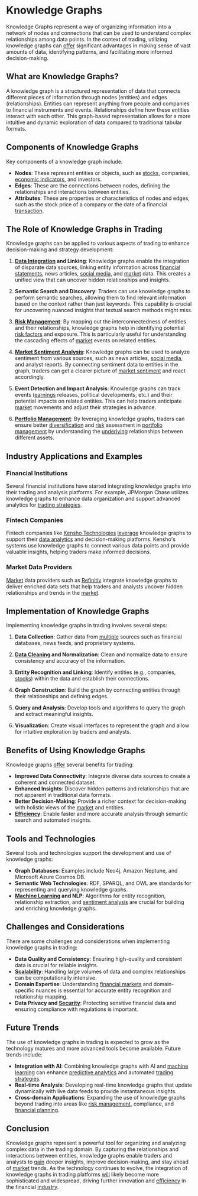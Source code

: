 # Knowledge Graphs

Knowledge Graphs represent a way of organizing information into a network of nodes and connections that can be used to understand complex relationships among data points. In the context of trading, utilizing knowledge graphs can [offer](../o/offer.md) significant advantages in making sense of vast amounts of data, identifying patterns, and facilitating more informed decision-making.

## What are Knowledge Graphs?

A knowledge graph is a structured representation of data that connects different pieces of information through nodes (entities) and edges (relationships). Entities can represent anything from people and companies to financial instruments and events. Relationships define how these entities interact with each other. This graph-based representation allows for a more intuitive and dynamic exploration of data compared to traditional tabular formats.

## Components of Knowledge Graphs

Key components of a knowledge graph include:

- **Nodes**: These represent entities or objects, such as [stocks](../s/stock.md), companies, [economic indicators](../e/economic_indicators.md), and investors.
- **Edges**: These are the connections between nodes, defining the relationships and interactions between entities.
- **Attributes**: These are properties or characteristics of nodes and edges, such as the stock price of a company or the date of a financial [transaction](../t/transaction.md).

## The Role of Knowledge Graphs in Trading

Knowledge graphs can be applied to various aspects of trading to enhance decision-making and strategy development:

1. **[Data Integration](../d/data_integration.md) and Linking**: Knowledge graphs enable the integration of disparate data sources, linking entity information across [financial statements](../f/financial_statements.md), news articles, [social media](../s/social_media.md), and [market](../m/market.md) data. This creates a unified view that can uncover hidden relationships and insights.

2. **Semantic Search and Discovery**: Traders can use knowledge graphs to perform semantic searches, allowing them to find relevant information based on the context rather than just keywords. This capability is crucial for uncovering nuanced insights that textual search methods might miss.

3. **[Risk Management](../r/risk_management.md)**: By mapping out the interconnectedness of entities and their relationships, knowledge graphs help in identifying potential [risk factors](../r/risk_factors_in_trading.md) and exposure. This is particularly useful for understanding the cascading effects of [market](../m/market.md) events on related entities.

4. **[Market Sentiment Analysis](../m/market_sentiment_analysis.md)**: Knowledge graphs can be used to analyze sentiment from various sources, such as news articles, [social media](../s/social_media.md), and analyst reports. By connecting sentiment data to entities in the graph, traders can get a clearer picture of [market sentiment](../m/market_sentiment.md) and react accordingly.

5. **Event Detection and Impact Analysis**: Knowledge graphs can track events ([earnings](../e/earnings.md) releases, political developments, etc.) and their potential impacts on related entities. This can help traders anticipate [market](../m/market.md) movements and adjust their strategies in advance.

6. **[Portfolio Management](../p/portfolio_management.md)**: By leveraging knowledge graphs, traders can ensure better [diversification](../d/diversification.md) and [risk](../r/risk.md) assessment in [portfolio management](../p/portfolio_management.md) by understanding the [underlying](../u/underlying.md) relationships between different assets.

## Industry Applications and Examples

### Financial Institutions

Several financial institutions have started integrating knowledge graphs into their trading and analysis platforms. For example, JPMorgan Chase utilizes knowledge graphs to enhance data organization and support advanced analytics for [trading strategies](../t/trading_strategies.md).

### Fintech Companies

Fintech companies like [Kensho Technologies](https://www.kensho.com/) [leverage](../l/leverage.md) knowledge graphs to support their [data analytics](../d/data_analytics.md) and decision-making platforms. Kensho's systems use knowledge graphs to connect various data points and provide valuable insights, helping traders make informed decisions.

### Market Data Providers

[Market](../m/market.md) data providers such as [Refinitiv](https://www.refinitiv.com/) integrate knowledge graphs to deliver enriched data sets that help traders and analysts uncover hidden relationships and trends in the [market](../m/market.md).

## Implementation of Knowledge Graphs

Implementing knowledge graphs in trading involves several steps:

1. **Data Collection**: Gather data from [multiple](../m/multiple.md) sources such as financial databases, news feeds, and proprietary systems.

2. **[Data Cleaning](../d/data_cleaning.md) and Normalization**: Clean and normalize data to ensure consistency and accuracy of the information.

3. **Entity Recognition and Linking**: Identify entities (e.g., companies, [stocks](../s/stock.md)) within the data and establish their connections.

4. **Graph Construction**: Build the graph by connecting entities through their relationships and defining edges.

5. **Query and Analysis**: Develop tools and algorithms to query the graph and extract meaningful insights.

6. **Visualization**: Create visual interfaces to represent the graph and allow for intuitive exploration by traders and analysts.

## Benefits of Using Knowledge Graphs

Knowledge graphs [offer](../o/offer.md) several benefits for trading:

- **Improved Data Connectivity**: Integrate diverse data sources to create a coherent and connected dataset.
- **Enhanced Insights**: Discover hidden patterns and relationships that are not apparent in traditional data formats.
- **Better Decision-Making**: Provide a richer context for decision-making with holistic views of the [market](../m/market.md) and entities.
- **[Efficiency](../e/efficiency.md)**: Enable faster and more accurate analysis through semantic search and automated insights.

## Tools and Technologies

Several tools and technologies support the development and use of knowledge graphs:

- **Graph Databases**: Examples include Neo4j, Amazon Neptune, and Microsoft Azure Cosmos DB.
- **Semantic Web Technologies**: RDF, SPARQL, and OWL are standards for representing and querying knowledge graphs.
- **[Machine Learning](../m/machine_learning.md) and NLP**: Algorithms for entity recognition, relationship extraction, and [sentiment analysis](../s/sentiment_analysis.md) are crucial for building and enriching knowledge graphs.

## Challenges and Considerations

There are some challenges and considerations when implementing knowledge graphs in trading:

- **Data Quality and Consistency**: Ensuring high-quality and consistent data is crucial for reliable insights.
- **[Scalability](../s/scalability.md)**: Handling large volumes of data and complex relationships can be computationally intensive.
- **Domain Expertise**: Understanding [financial markets](../f/financial_market.md) and domain-specific nuances is essential for accurate entity recognition and relationship mapping.
- **Data Privacy and [Security](../s/security.md)**: Protecting sensitive financial data and ensuring compliance with regulations is important.

## Future Trends

The use of knowledge graphs in trading is expected to grow as the technology matures and more advanced tools become available. Future trends include:

- **Integration with AI**: Combining knowledge graphs with AI and [machine learning](../m/machine_learning.md) can enhance [predictive analytics](../p/predictive_analytics.md) and automated [trading strategies](../t/trading_strategies.md).
- **Real-time Analysis**: Developing real-time knowledge graphs that update dynamically with live data feeds to provide instantaneous insights.
- **Cross-domain Applications**: Expanding the use of knowledge graphs beyond trading into areas like [risk management](../r/risk_management.md), compliance, and [financial planning](../f/financial_planning.md).

## Conclusion

Knowledge graphs represent a powerful tool for organizing and analyzing complex data in the trading domain. By capturing the relationships and interactions between entities, knowledge graphs enable traders and analysts to [gain](../g/gain.md) deeper insights, improve decision-making, and stay ahead of [market](../m/market.md) trends. As the technology continues to evolve, the integration of knowledge graphs in trading platforms [will](../w/will.md) likely become more sophisticated and widespread, driving further innovation and [efficiency](../e/efficiency.md) in the financial [industry](../i/industry.md).
